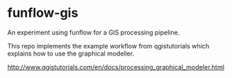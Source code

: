 funflow-gis
===

An experiment using funflow for a GIS processing pipeline.

This repo implements the example workflow from qgistutorials which explains
how to use the graphical modeller.

http://www.qgistutorials.com/en/docs/processing_graphical_modeler.html

